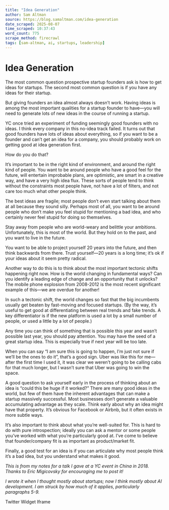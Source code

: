 ```yaml
---
title: "Idea Generation"
author: Sam Altman
source: https://blog.samaltman.com/idea-generation
date_scraped: 2025-08-07
time_scraped: 10:37:43
word_count: 775
scrape_method: firecrawl
tags: [sam-altman, ai, startups, leadership]
---
```


# Idea Generation

The most common question prospective startup founders ask is how to get ideas for startups. The second most common question is if you have any ideas for their startup.

But giving founders an idea almost always doesn’t work. Having ideas is among the most important qualities for a startup founder to have—you will need to generate lots of new ideas in the course of running a startup.

YC once tried an experiment of funding seemingly good founders with no ideas. I think every company in this no-idea track failed. It turns out that good founders have lots of ideas about everything, so if you want to be a founder and can’t get an idea for a company, you should probably work on getting good at idea generation first.

How do you do that?

It’s important to be in the right kind of environment, and around the right kind of people. You want to be around people who have a good feel for the future, will entertain improbable plans, are optimistic, are smart in a creative way, and have a very high idea flux. These sorts of people tend to think without the constraints most people have, not have a lot of filters, and not care too much what other people think.

The best ideas are fragile; most people don’t even start talking about them at all because they sound silly. Perhaps most of all, you want to be around people who don’t make you feel stupid for mentioning a bad idea, and who certainly never feel stupid for doing so themselves.

Stay away from people who are world-weary and belittle your ambitions. Unfortunately, this is most of the world. But they hold on to the past, and you want to live in the future.

You want to be able to project yourself 20 years into the future, and then think backwards from there. Trust yourself—20 years is a long time; it’s ok if your ideas about it seem pretty radical.

Another way to do this is to think about the most important tectonic shifts happening right now. How is the world changing in fundamental ways? Can you identify a leading edge of change and an opportunity that it unlocks? The mobile phone explosion from 2008-2012 is the most recent significant example of this—we are overdue for another!

In such a tectonic shift, the world changes so fast that the big incumbents usually get beaten by fast-moving and focused startups. (By the way, it’s useful to get good at differentiating between real trends and fake trends. A key differentiator is if the new platform is used a lot by a small number of people, or used a little by a lot of people.)

Any time you can think of something that is possible this year and wasn’t possible last year, you should pay attention. You may have the seed of a great startup idea. This is especially true if next year will be too late.

When you can say “I am sure this is going to happen, I’m just not sure if we’ll be the ones to do it”, that’s a good sign. Uber was like this for me—after the first time I used it, it was clear we weren’t going to be calling cabs for that much longer, but I wasn’t sure that Uber was going to win the space.

A good question to ask yourself early in the process of thinking about an idea is “could this be huge if it worked?” There are many good ideas in the world, but few of them have the inherent advantages that can make a startup massively successful. Most businesses don’t generate a valuable accumulating advantage as they scale. Think early about why an idea might have that property. It’s obvious for Facebook or Airbnb, but it often exists in more subtle ways.

It’s also important to think about what you’re well-suited for. This is hard to do with pure introspection; ideally you can ask a mentor or some people you’ve worked with what you’re particularly good at. I’ve come to believe that founder/company fit is as important as product/market fit.

Finally, a good test for an idea is if you can articulate why most people think it’s a bad idea, but you understand what makes it good.

_This is from my notes for a talk I gave at a YC event in China in 2018. Thanks to Eric Migicovsky for encouraging me to post it!_

_I wrote it when I thought mostly about startups; now I think mostly about AI development. I am struck by how much of it applies, particularly paragraphs 5-9._

Twitter Widget Iframe
